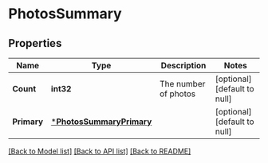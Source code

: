 # PhotosSummary

## Properties
Name | Type | Description | Notes
------------ | ------------- | ------------- | -------------
**Count** | **int32** | The number of photos | [optional] [default to null]
**Primary** | [***PhotosSummaryPrimary**](PhotosSummary_primary.md) |  | [optional] [default to null]

[[Back to Model list]](../README.md#documentation-for-models) [[Back to API list]](../README.md#documentation-for-api-endpoints) [[Back to README]](../README.md)

